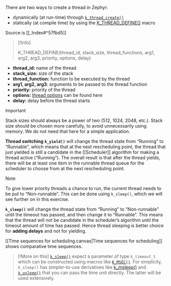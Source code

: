 
There are two ways to create a thread in Zephyr:
- dynamically (at run-time) through [`k_thread_create()`](https://developer.nordicsemi.com/nRF_Connect_SDK/doc/latest/zephyr/kernel/services/threads/index.html#c.k_thread_create)
- statically (at compile time) by using the [K_THREAD_DEFINE()](https://developer.nordicsemi.com/nRF_Connect_SDK/doc/latest/zephyr/kernel/services/threads/index.html#c.K_THREAD_DEFINE) macro

Source is [[_Index#^57fbd5]]
> [!Info]
> 
> K_THREAD_DEFINE(thread_id, stack_size, thread_functions, arg1, arg2, arg3, priority, options, delay)

- **thread_id:** name of the thread
- **stack_size:** size of the stack
- **thread_function:** function to be executed by the thread
- **arg1, arg2, arg3**: arguments to be passed to the thread function
- **priority:** priority of the thread
- **options:** [thread options](https://developer.nordicsemi.com/nRF_Connect_SDK/doc/latest/zephyr/kernel/services/threads/index.html#thread-options) can be found here
- **delay:** delay before the thread starts

> [!Important]
> Stack sizes should always be a power of two (512, 1024, 2048, etc.).
> Stack size should be chosen more carefully, to avoid unnecessarily using memory. We do not need that here for a simple application.

**Thread switching**
**`k_yield()`** will change the thread state from “Running” to “Runnable”, which means that at the next rescheduling point, the thread that just yielded is still a candidate in the [[Scheduler]] algorithm for making a thread active (“Running”). The overall result is that after the thread yields, there will be at least one item in the runnable thread queue for the scheduler to choose from at the next rescheduling point.
>[!Note]
> To give lower priority threads a chance to run, the current thread needs to be put to “Non-runnable”. This can be done using `k_sleep()`, which we will see further on in this exercise.

**`k_sleep()`** will change the thread state from “Running” to “Non-runnable” until the timeout has passed, and then change it to “Runnable”. This means that the thread will not be candidate in the scheduler’s algorithm until the timeout amount of time has passed. Hence thread sleeping is better choice for **adding delays** and not for yielding.

[[Time sequences for scheduling.canvas|Time sequences for scheduling]] shows comparative time sequences.

> [!More on this]
> [`k_sleep()`](https://developer.nordicsemi.com/nRF_Connect_SDK/doc/latest/zephyr/kernel/services/threads/index.html#c.k_sleep) expect a parameter of type `k_timeout_t` which can be constructed using macros like [`K_MSEC()`](https://developer.nordicsemi.com/nRF_Connect_SDK/doc/latest/zephyr/kernel/services/timing/clocks.html#c.K_MSEC). For simplicity, `k_sleep()` has simpler-to-use derivatives like [k_msleep()](https://developer.nordicsemi.com/nRF_Connect_SDK/doc/latest/zephyr/kernel/services/threads/index.html#c.k_msleep) and [`k_usleep()`](https://developer.nordicsemi.com/nRF_Connect_SDK/doc/latest/zephyr/kernel/services/threads/index.html#c.k_usleep) that you can pass the time unit directly. The latter will be used extensively.

